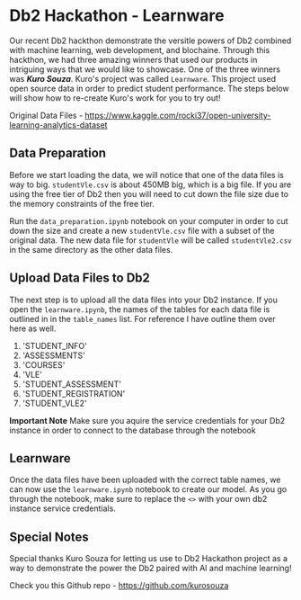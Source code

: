 # Db2 Hackathon - Learnware

Our recent Db2 hackthon demonstrate the versitle powers of Db2 combined with machine learning, web development, and blochaine. Through this hackthon, we had three amazing winners that used our products in intriguing ways that we would like to showcase. One of the three winners was ***Kuro Souza***. Kuro's project was called `Learnware`. This project used open source data in order to predict student performance. The steps below will show how to re-create Kuro's work for you to try out!

Original Data Files - https://www.kaggle.com/rocki37/open-university-learning-analytics-dataset

## Data Preparation

Before we start loading the data, we will notice that one of the data files is way to big. `studentVle.csv` is about 450MB big, which is a big file. If you are using the free tier of Db2 then you will need to cut down the file size due to the memory constraints of the free tier. 

Run the `data_preparation.ipynb` notebook on your computer in order to cut down the size and create a new `studentVle.csv` file with a subset of the original data. The new data file for `studentVle` will be called `studentVle2.csv` in the same directory as the other data files. 

## Upload Data Files to Db2

The next step is to upload all the data files into your Db2 instance. If you open the `learnware.ipynb`, the names of the tables for each data file is outlined in in the `table_names` list. For reference I have outline them over here as well.

1. 'STUDENT_INFO'
2. 'ASSESSMENTS'
3. 'COURSES'
4. 'VLE'
5. 'STUDENT_ASSESSMENT'
6. 'STUDENT_REGISTRATION'
7. 'STUDENT_VLE2'

**Important Note** Make sure you aquire the service credentials for your Db2 instance in order to connect to the database through the notebook

## Learnware

Once the data files have been uploaded with the correct table names, we can now use the `learnware.ipynb` notebook to create our model. As you go through the notebook, make sure to replace the `<>` with your own db2 instance service credentials.

## Special Notes

Special thanks Kuro Souza for letting us use to Db2 Hackathon project as a way to demonstrate the power the Db2 paired with AI and machine learning! 

Check you this Github repo - https://github.com/kurosouza

